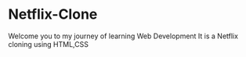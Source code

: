 # Netflix-Clone
Welcome you to my journey of learning Web Development
It is a Netflix cloning using HTML,CSS
